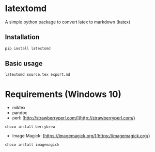 # latextomd

A simple python package to convert latex to markdown (katex)

## Installation

```bash
pip install latextomd
```

## Basic usage

```bash
latextomd source.tex export.md
```

# Requirements (Windows 10)

+ miktex
+ pandoc
+ perl: [http://strawberryperl.com/](http://strawberryperl.com/)

```{bash}
choco install berrybrew
```

+ Image Magick: [https://imagemagick.org/](https://imagemagick.org/)

```{bash}
choco install imagemagick
```

